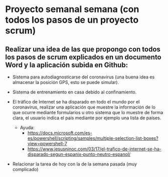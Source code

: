 # Proyecto semanal semana (con todos los pasos de un proyecto scrum)
## Realizar una idea de las que propongo con todos los pasos de scrum explicados en un documento Word y la aplicación subida en Github:

- Sistema para autodiagnosticarse del coronavirus (una buena idea es almacenar la posición GPS, esto se puede simular).

- Sistema de entrenamiento en casa debido al confinamiento.

- El tráfico de Internet se ha disparado en todo el mundo por el coronavirus, realizar una aplicación que muestre la información de lo que ocurre mediante formularios u otro sistema que lo muestre de forma clara, el usuario indica el país mediante por ejemplo una lista de países.
  - Ayuda:
    - https://docs.microsoft.com/es-es/powershell/scripting/samples/multiple-selection-list-boxes?view=powershell-7
    - https://www.jesusninoc.com/03/17/el-trafico-de-internet-se-ha-disparado-segun-espanix-punto-neutro-espanol/

- Relacionar la tarea de hoy con la de la semana pasada (muy complicado)
